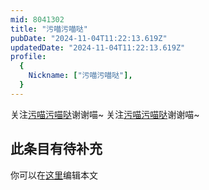 ```yaml
---
mid: 8041302
title: "污喵污喵哒"
pubDate: "2024-11-04T11:22:13.619Z"
updatedDate: "2024-11-04T11:22:13.619Z"
profile:
  {
    Nickname: ["污喵污喵哒"],
  }
---
```


关注[污喵污喵哒](https://space.bilibili.com/8041302)谢谢喵~ 关注[污喵污喵哒](https://space.bilibili.com/8041302)谢谢喵~

## 此条目有待补充
你可以在[这里](https://github.com/Yuhanawa/VTuber.ICU/edit/master/src/content/v/污喵污喵哒/index.md)编辑本文
